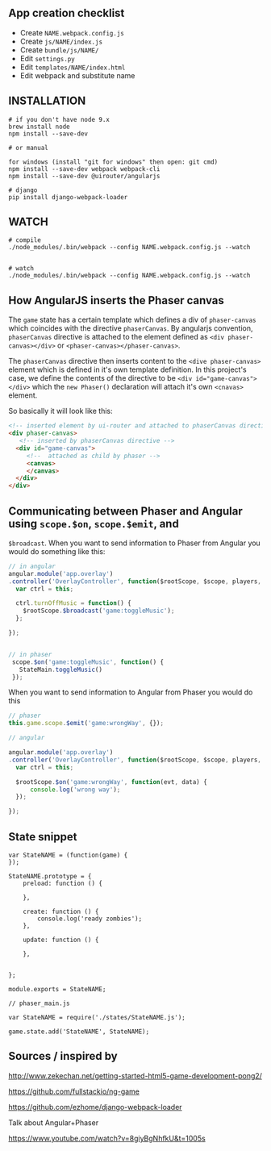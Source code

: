 
## App creation checklist

* Create `NAME.webpack.config.js`
* Create `js/NAME/index.js`
* Create `bundle/js/NAME/`
* Edit `settings.py`
* Edit `templates/NAME/index.html`
* Edit webpack and substitute name

## INSTALLATION
```
# if you don't have node 9.x
brew install node
npm install --save-dev

# or manual

for windows (install "git for windows" then open: git cmd)
npm install --save-dev webpack webpack-cli 
npm install --save-dev @uirouter/angularjs 

# django
pip install django-webpack-loader

```

## WATCH
```
# compile
./node_modules/.bin/webpack --config NAME.webpack.config.js --watch


# watch
./node_modules/.bin/webpack --config NAME.webpack.config.js --watch
```

## How AngularJS inserts the Phaser canvas

The `game` state has a certain template which defines a
div of `phaser-canvas` which coincides with the directive `phaserCanvas`. 
By angularjs convention, `phaserCanvas` directive is attached to the
element defined as `<div phaser-canvas></div>`  or `<phaser-canvas></phaser-canvas>`.

The `phaserCanvas` directive then inserts content to the `<dive phaser-canvas>`
element which is defined in it's own template definition. In this project's
case, we define the contents of the directive to be `<div id="game-canvas"></div>`
which the `new Phaser()` declaration will attach it's own `<cnavas>` element.

So basically it will look like this:
```html
<!-- inserted element by ui-router and attached to phaserCanvas directive -->
<div phaser-canvas>   
   <!-- inserted by phaserCanvas directive -->
  <div id="game-canvas">
     <!--  attached as child by phaser -->
     <canvas>
     </canvas>
  </div>
</div>
```

## Communicating between Phaser and Angular using `scope.$on`, `scope.$emit`, and
`$broadcast`.
When you want to send information to Phaser from Angular you would do something like this:
```javascript
// in angular
angular.module('app.overlay')
.controller('OverlayController', function($rootScope, $scope, players, feed) {
  var ctrl = this;

  ctrl.turnOffMusic = function() {
    $rootScope.$broadcast('game:toggleMusic');
  };

});


// in phaser
 scope.$on('game:toggleMusic', function() {
   StateMain.toggleMusic()
 });
```

When you want to send information to Angular from Phaser you would do this
```javascript
// phaser
this.game.scope.$emit('game:wrongWay', {});

// angular

angular.module('app.overlay')
.controller('OverlayController', function($rootScope, $scope, players, feed) {
  var ctrl = this;

  $rootScope.$on('game:wrongWay', function(evt, data) {
      console.log('wrong way');
  });

});

```


## State snippet
```
var StateNAME = (function(game) {
});

StateNAME.prototype = {
    preload: function () {

    },

    create: function () {
        console.log('ready zombies');
    },

    update: function () {

    },


};

module.exports = StateNAME;

// phaser_main.js

var StateNAME = require('./states/StateNAME.js');

game.state.add('StateNAME', StateNAME);
```

## Sources / inspired by

http://www.zekechan.net/getting-started-html5-game-development-pong2/

https://github.com/fullstackio/ng-game

https://github.com/ezhome/django-webpack-loader

Talk about Angular+Phaser

https://www.youtube.com/watch?v=8giyBgNhfkU&t=1005s